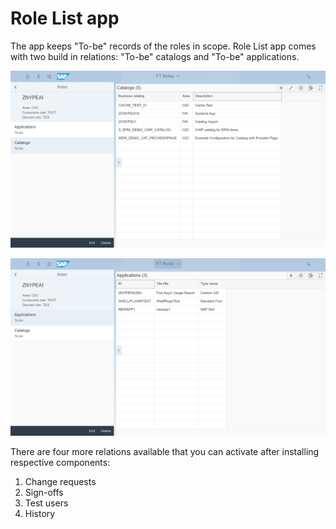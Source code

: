 # Role List app

The app keeps "To-be" records of the roles in scope. Role List app comes with two build in relations: "To-be" catalogs and "To-be" applications.

[![](res/ro-cats.png)](res/ro-cats.png)

[![](res/ro-apps.png)](res/ro-apps.png)

There are four more relations available that you can activate after installing respective components:

1. Change requests
2. Sign-offs
3. Test users
4. History